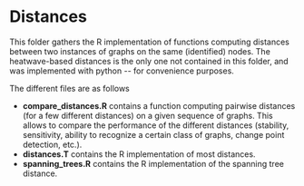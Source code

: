 # Distances


This folder gathers the R implementation of functions computing distances between two instances of graphs on the same (identified) nodes. The heatwave-based distances is the only one not contained in this folder, and was implemented with python -- for convenience purposes.

The different files are as follows
+ __compare_distances.R__ contains a function computing pairwise distances (for a few different distances) on a given sequence of graphs. This allows to compare the performance of the different distances (stability, sensitivity, ability to recognize a certain class of graphs, change point detection, etc.).
+ __distances.T__ contains the R implementation of most distances.
+ __spanning_trees.R__ contains the R implementation of the spanning tree distance.
